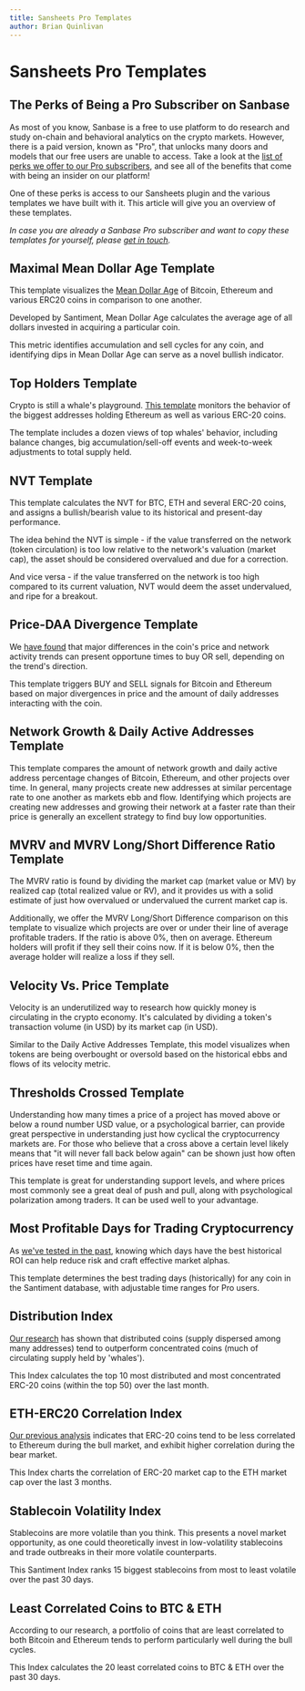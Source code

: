```yaml
---
title: Sansheets Pro Templates
author: Brian Quinlivan
---
```

# Sansheets Pro Templates

## The Perks of Being a Pro Subscriber on Sanbase

As most of you know, Sanbase is a free to use platform to do research and study on-chain and behavioral analytics on the crypto markets. However, there is a paid version, known as "Pro", that unlocks many doors and models that our free users are unable to access. Take a look at the [list of perks we offer to our Pro subscribers](https://app.santiment.net/pricing), and see all of the benefits that come with being an insider on our platform!

One of these perks is access to our Sansheets plugin and the various templates we have built with it. This article will give you an overview of these templates.

_In case you are already a Sanbase Pro subscriber and want to copy these templates for yourself, please [get in touch](mailto:support@santiment.net)._

## Maximal Mean Dollar Age Template

This template visualizes the [Mean Dollar Age](https://insights.santiment.net/read/%F0%9F%93%A2-mean-age-653/) of Bitcoin, Ethereum and various ERC20 coins in comparison to one another.

Developed by Santiment, Mean Dollar Age calculates the average age of all dollars invested in acquiring a particular coin.

This metric identifies accumulation and sell cycles for any coin, and identifying dips in Mean Dollar Age can serve as a novel bullish indicator.

## Top Holders Template

Crypto is still a whale's playground. [This template](https://insights.santiment.net/read/top-token-holders-and-their-role-as-leading-indicators-5618) monitors the behavior of the biggest addresses holding Ethereum as well as various ERC-20 coins.

The template includes a dozen views of top whales' behavior, including balance changes, big accumulation/sell-off events and week-to-week adjustments to total supply held.

## NVT Template

This template calculates the NVT for BTC, ETH and several ERC-20 coins, and assigns a bullish/bearish value to its historical and present-day performance.

The idea behind the NVT is simple - if the value transferred on the network (token circulation) is too low relative to the network's valuation (market cap), the asset should be considered overvalued and due for a correction.

And vice versa - if the value transferred on the network is too high compared to its current valuation, NVT would deem the asset undervalued, and ripe for a breakout.

## Price-DAA Divergence Template

We [have found](https://insights.santiment.net/read/price---daily-addresses-divergence%3A-%0Aa-primer-on-on-chain-trading-strategies-2222) that major differences in the coin's price and network activity trends can present opportune times to buy OR sell, depending on the trend's direction.

This template triggers BUY and SELL signals for Bitcoin and Ethereum based on major divergences in price and the amount of daily addresses interacting with the coin.

## Network Growth & Daily Active Addresses Template

This template compares the amount of network growth and daily active address percentage changes of Bitcoin, Ethereum, and other projects over time. In general, many projects create new addresses at similar percentage rate to one another as markets ebb and flow. Identifying which projects are creating new addresses and growing their network at a faster rate than their price is generally an excellent strategy to find buy low opportunities.

## MVRV and MVRV Long/Short Difference Ratio Template

The MVRV ratio is found by dividing the market cap (market value or MV) by realized cap (total realized value or RV), and it provides us with a solid estimate of just how overvalued or undervalued the current market cap is.

Additionally, we offer the MVRV Long/Short Difference comparison on this template to visualize which projects are over or under their line of average profitable traders. If the ratio is above 0%, then on average. Ethereum holders will profit if they sell their coins now. If it is below 0%, then the average holder will realize a loss if they sell.

## Velocity Vs. Price Template

Velocity is an underutilized way to research how quickly money is circulating in the crypto economy. It's calculated by dividing a token's transaction volume (in USD) by its market cap (in USD).

Similar to the Daily Active Addresses Template, this model visualizes when tokens are being overbought or oversold based on the historical ebbs and flows of its velocity metric.

## Thresholds Crossed Template

Understanding how many times a price of a project has moved above or below a round number USD value, or a psychological barrier, can provide great perspective in understanding just how cyclical the cryptocurrency markets are. For those who believe that a cross above a certain level likely means that "it will never fall back below again" can be shown just how often prices have reset time and time again.

This template is great for understanding support levels, and where prices most commonly see a great deal of push and pull, along with psychological polarization among traders. It can be used well to your advantage.

## Most Profitable Days for Trading Cryptocurrency

As [we've tested in the past](https://insights.santiment.net/read/backtesting-the-week%3A-which-days-are-best-for-trading-crypto%3F-1139), knowing which days have the best historical ROI can help reduce risk and craft effective market alphas.

This template determines the best trading days (historically) for any coin in the Santiment database, with adjustable time ranges for Pro users.

## Distribution Index

[Our research](https://insights.santiment.net/read/314) has shown that distributed coins (supply dispersed among many addresses) tend to outperform concentrated coins (much of circulating supply held by 'whales').

This Index calculates the top 10 most distributed and most concentrated ERC-20 coins (within the top 50) over the last month.

## ETH-ERC20 Correlation Index

[Our previous analysis](https://medium.com/santiment/eth-vs-erc-20-a-tale-of-two-market-caps-94b2aca58e5e) indicates that ERC-20 coins tend to be less correlated to Ethereum during the bull market, and exhibit higher correlation during the bear market.

This Index charts the correlation of ERC-20 market cap to the ETH market cap over the last 3 months.

## Stablecoin Volatility Index

Stablecoins are more volatile than you think. This presents a novel market opportunity, as one could theoretically invest in low-volatility stablecoins and trade outbreaks in their more volatile counterparts.

This Santiment Index ranks 15 biggest stablecoins from most to least volatile over the past 30 days.

## Least Correlated Coins to BTC & ETH

According to our research, a portfolio of coins that are least correlated to both Bitcoin and Ethereum tends to perform particularly well during the bull cycles.

This Index calculates the 20 least correlated coins to BTC & ETH over the past 30 days.
